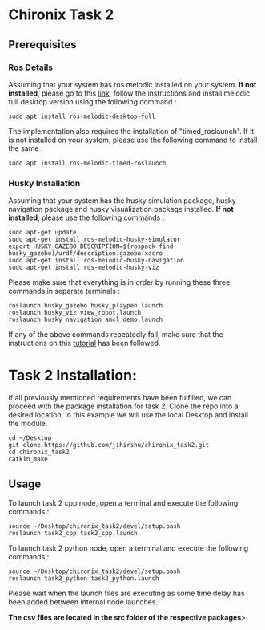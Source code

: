 # Chironix Task 2

## Prerequisites

### Ros Details
Assuming that your system has ros melodic installed on your system. <strong>If not installed</strong>, please go to this [link](http://wiki.ros.org/melodic/Installation/Ubuntu), follow the instructions and install melodic full desktop version using the following command :

	sudo apt install ros-melodic-desktop-full

The implementation also requires the installation of "timed_roslaunch". If it is not installed on your system, please use the following command to install the same : 

	sudo apt install ros-melodic-timed-roslaunch

### Husky Installation
Assuming that your system has the husky simulation package, husky navigation package and husky visualization package installed. <strong>If not installed</strong>, please use the following commands : 

	sudo apt-get update
	sudo apt-get install ros-melodic-husky-simulator
	export HUSKY_GAZEBO_DESCRIPTION=$(rospack find husky_gazebo)/urdf/description.gazebo.xacro
	sudo apt-get install ros-melodic-husky-navigation
	sudo apt-get install ros-melodic-husky-viz

Please make sure that everything is in order by running these three commands in separate terminals : 

	roslaunch husky_gazebo husky_playpen.launch
	roslaunch husky_viz view_robot.launch
	roslaunch husky_navigation amcl_demo.launch

If any of the above commands repeatedly fail, make sure that the instructions on this [tutorial](http://wiki.ros.org/Robots/Husky) has been followed.		


# Task 2 Installation:
If all previously mentioned requirements have been fulfilled, we can proceed with the package installation for task 2. Clone the repo into a desired location. In this example we will use the local Desktop and install the module.

    cd ~/Desktop
    git clone https://github.com/jihirshu/chironix_task2.git
    cd chironix_task2
    catkin_make

## Usage

To launch task 2 cpp node, open a terminal and execute the following commands : 

    source ~/Desktop/chironix_task2/devel/setup.bash
    roslaunch task2_cpp task2_cpp.launch
    
To launch task 2 python node, open a terminal and execute the following commands : 

    source ~/Desktop/chironix_task2/devel/setup.bash
    roslaunch task2_python task2_python.launch
    
Please wait when the launch files are executing as some time delay has been added between internal node launches.

<strong>The csv files are located in the src folder of the respective packages</strong>>
